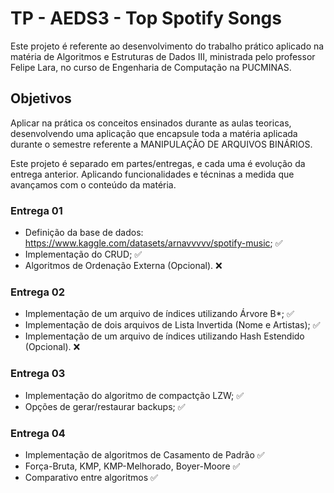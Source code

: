 # TP - AEDS3 - Top Spotify Songs

Este projeto é referente ao desenvolvimento do trabalho prático aplicado na matéria de Algoritmos e Estruturas de Dados III, ministrada pelo professor Felipe Lara, no curso de Engenharia de Computação na PUCMINAS. 

## Objetivos

Aplicar na prática os conceitos ensinados durante as aulas teoricas, desenvolvendo uma aplicação que encapsule toda a matéria aplicada durante o semestre referente a MANIPULAÇÃO DE ARQUIVOS BINÁRIOS.

Este projeto é separado em partes/entregas, e cada uma é evolução da entrega anterior. Aplicando funcionalidades e técninas a medida que avançamos com o conteúdo da matéria.

### Entrega 01

- Definição da base de dados: https://www.kaggle.com/datasets/arnavvvvv/spotify-music; ✅
- Implementação do CRUD; ✅
- Algoritmos de Ordenação Externa (Opcional). ❌

### Entrega 02
- Implementação de um arquivo de índices utilizando Árvore B*; ✅
- Implementação de dois arquivos de Lista Invertida (Nome e Artistas); ✅
- Implementação de um arquivo de índices utilizando Hash Estendido (Opcional). ❌

### Entrega 03
- Implementação do algoritmo de compactção LZW; ✅
- Opções de gerar/restaurar backups; ✅

### Entrega 04
- Implementação de algoritmos de Casamento de Padrão ✅
- Força-Bruta, KMP, KMP-Melhorado, Boyer-Moore ✅
- Comparativo entre algoritmos ✅